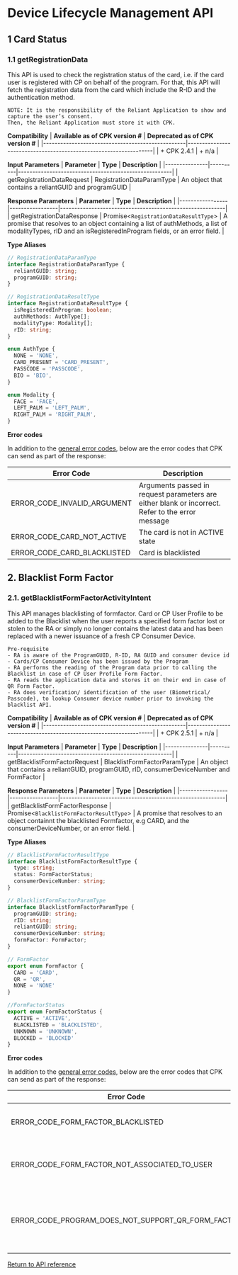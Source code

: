 # Device Lifecycle Management API

## 1 Card Status

### 1.1 getRegistrationData

This API is used to check the registration status of the card, i.e. if the card user is registered with CP on behalf of the program. For that, this API will fetch the registration data from the card which include the R-ID and the authentication method.

```
NOTE: It is the responsibility of the Reliant Application to show and capture the user’s consent.
Then, the Reliant Application must store it with CPK.
```

**Compatibility**
| **Available as of CPK version #** | **Deprecated as of CPK version #** |
|--------------------------------------------------|------------------------------------------------------------------|
| + CPK 2.4.1 | + n/a |

**Input Parameters**
| **Parameter** | **Type** | **Description** |
|---------------|----------|------------------------------------------------------|
| getRegistrationDataRequest | RegistrationDataParamType | An object that contains a reliantGUID and programGUID |

**Response Parameters**
| **Parameter** | **Type** | **Description** |
|-----------------|-----------------|----------------------------------------------------------|
| getRegistrationDataResponse | Promise<`RegistrationDataResultType`> | A promise that resolves to an object containing a list of authMethods, a list of modalityTypes, rID and an isRegisteredInProgram fields, or an error field. |

**Type Aliases**

```ts
// RegistrationDataParamType
interface RegistrationDataParamType {
  reliantGUID: string;
  programGUID: string;
}

// RegistrationDataResultType
interface RegistrationDataResultType {
  isRegisteredInProgram: boolean;
  authMethods: AuthType[];
  modalityType: Modality[];
  rID: string;
}

enum AuthType {
  NONE = 'NONE',
  CARD_PRESENT = 'CARD_PRESENT',
  PASSCODE = 'PASSCODE',
  BIO = 'BIO',
}

enum Modality {
  FACE = 'FACE',
  LEFT_PALM = 'LEFT_PALM',
  RIGHT_PALM = 'RIGHT_PALM',
}
```

**Error codes**

In addition to the [general error codes](https://developer.mastercard.com/cp-kernel-integration-api/documentation/reference-pages/code-and-formats/), below are the error codes that CPK can send as part of the response:

| **Error Code**              | **Description**                                                                                  |
| --------------------------- | ------------------------------------------------------------------------------------------------ |
| ERROR_CODE_INVALID_ARGUMENT | Arguments passed in request parameters are either blank or incorrect. Refer to the error message |
| ERROR_CODE_CARD_NOT_ACTIVE  | The card is not in ACTIVE state                                                                  |
| ERROR_CODE_CARD_BLACKLISTED | Card is blacklisted                                                                              |

## 2. Blacklist Form Factor

### 2.1. getBlacklistFormFactorActivityIntent

This API manages blacklisting of formfactor. Card or CP User Profile to be added to the Blacklist when the user reports a specified form factor lost or stolen to the RA or simply no longer contains the latest data and has been replaced with a newer issuance of a fresh CP Consumer Device.

```
Pre-requisite
- RA is aware of the ProgramGUID, R-ID, RA GUID and consumer device id
- Cards/CP Consumer Device has been issued by the Program
- RA performs the reading of the Program data prior to calling the Blacklist in case of CP User Profile Form Factor.
- RA reads the application data and stores it on their end in case of QR Form Factor.
- RA does verification/ identification of the user (Biometrical/ Passcode), to lookup Consumer device number prior to invoking the blacklist API.
```

**Compatibility**
| **Available as of CPK version #** | **Deprecated as of CPK version #** |
|--------------------------------------------------|------------------------------------------------------------------|
| + CPK 2.5.1 | + n/a |

**Input Parameters**
| **Parameter** | **Type** | **Description** |
|---------------|----------|------------------------------------------------------|
| getBlacklistFormFactorRequest | BlacklistFormFactorParamType | An object that contains a reliantGUID, programGUID, rID, consumerDeviceNumber and FormFactor |

**Response Parameters**
| **Parameter** | **Type** | **Description** |
|-----------------|-----------------|----------------------------------------------------------|
| getBlacklistFormFactorResponse | Promise<`BlacklistFormFactorResultType`> | A promise that resolves to an object containnt the blacklisted Formfactor, e.g CARD, and the consumerDeviceNumber, or an error field. |

**Type Aliases**

```ts
// BlacklistFormFactorResultType
interface BlacklistFormFactorResultType {
  type: string;
  status: FormFactorStatus;
  consumerDeviceNumber: string;
}

// BlacklistFormFactorParamType
interface BlacklistFormFactorParamType {
  programGUID: string;
  rID: string;
  reliantGUID: string;
  consumerDeviceNumber: string;
  formFactor: FormFactor;
}

// FormFactor
export enum FormFactor {
  CARD = 'CARD',
  QR = 'QR', 
  NONE = 'NONE'
}

//FormFactorStatus
export enum FormFactorStatus {
  ACTIVE = 'ACTIVE',
  BLACKLISTED = 'BLACKLISTED', 
  UNKNOWN = 'UNKNOWN',
  BLOCKED = 'BLOCKED'
}
```

**Error codes**

In addition to the [general error codes](https://developer.mastercard.com/cp-kernel-integration-api/documentation/reference-pages/code-and-formats/), below are the error codes that CPK can send as part of the response:

| **Error Code**              | **Description**                                                                                  |
| --------------------------- | ------------------------------------------------------------------------------------------------ |
| ERROR_CODE_FORM_FACTOR_BLACKLISTED	 | The Form Factor is Already Blacklisted
| ERROR_CODE_FORM_FACTOR_NOT_ASSOCIATED_TO_USER	  | This form factor does not belong to the RID provided                                                                  |
| ERROR_CODE_PROGRAM_DOES_NOT_SUPPORT_QR_FORM_FACTOR	 | Specified Program does not CP User Profile form factor support
         


[Return to API reference](README.md)
